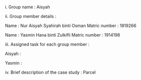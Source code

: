 i. Group name : Aisyah

ii. Group member details : 

Name : Nur Aisyah Syahirah binti Osman 
Matric number : 1819266

Name : Yasmin Hana binti Zulkifli
Matric number : 1914198

iii. Assigned task for each group member :

Aisyah :

Yasmin :

iv. Brief description of the case study : Parcel


